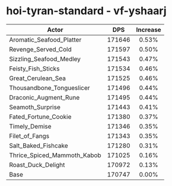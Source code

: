 # hoi-tyran-standard - vf-yshaarj
| Actor | DPS | Increase |
|---|:---:|:---:|
|Aromatic_Seafood_Platter|171646|0.53%|
|Revenge_Served_Cold|171597|0.50%|
|Sizzling_Seafood_Medley|171543|0.47%|
|Feisty_Fish_Sticks|171534|0.46%|
|Great_Cerulean_Sea|171525|0.46%|
|Thousandbone_Tongueslicer|171496|0.44%|
|Draconic_Augment_Rune|171495|0.44%|
|Seamoth_Surprise|171443|0.41%|
|Fated_Fortune_Cookie|171380|0.37%|
|Timely_Demise|171346|0.35%|
|Filet_of_Fangs|171343|0.35%|
|Salt_Baked_Fishcake|171280|0.31%|
|Thrice_Spiced_Mammoth_Kabob|171025|0.16%|
|Roast_Duck_Delight|170972|0.13%|
|Base|170747|0.00%|
